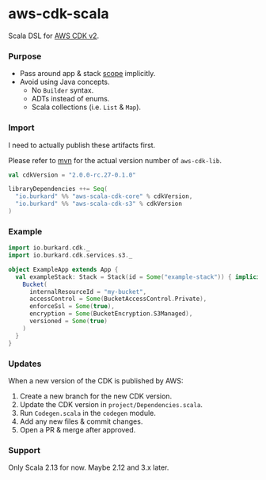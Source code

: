 # aws-cdk-scala

Scala DSL for [AWS CDK v2](https://docs.aws.amazon.com/cdk/latest/guide/work-with-cdk-v2.html).

### Purpose

- Pass around app & stack [scope](https://docs.aws.amazon.com/cdk/latest/guide/constructs.html) implicitly.
- Avoid using Java concepts.
  * No `Builder` syntax.
  * ADTs instead of enums.
  * Scala collections (i.e. `List` & `Map`).

### Import

I need to actually publish these artifacts first.

Please refer to [mvn](https://mvnrepository.com/artifact/software.amazon.awscdk/aws-cdk-lib)
for the actual version number of `aws-cdk-lib`.

```scala
val cdkVersion = "2.0.0-rc.27-0.1.0"

libraryDependencies ++= Seq(
  "io.burkard" %% "aws-scala-cdk-core" % cdkVersion,
  "io.burkard" %% "aws-scala-cdk-s3" % cdkVersion
)
```

### Example

```scala
import io.burkard.cdk._
import io.burkard.cdk.services.s3._

object ExampleApp extends App {
  val exampleStack: Stack = Stack(id = Some("example-stack")) { implicit stackCtx =>
    Bucket(
      internalResourceId = "my-bucket",
      accessControl = Some(BucketAccessControl.Private),
      enforceSsl = Some(true),
      encryption = Some(BucketEncryption.S3Managed),
      versioned = Some(true)
    )
  }
}
```

### Updates

When a new version of the CDK is published by AWS:

1. Create a new branch for the new CDK version.
2. Update the CDK version in `project/Dependencies.scala`.
3. Run `Codegen.scala` in the `codegen` module.
4. Add any new files & commit changes.
5. Open a PR & merge after approved.

### Support

Only Scala 2.13 for now. Maybe 2.12 and 3.x later.

